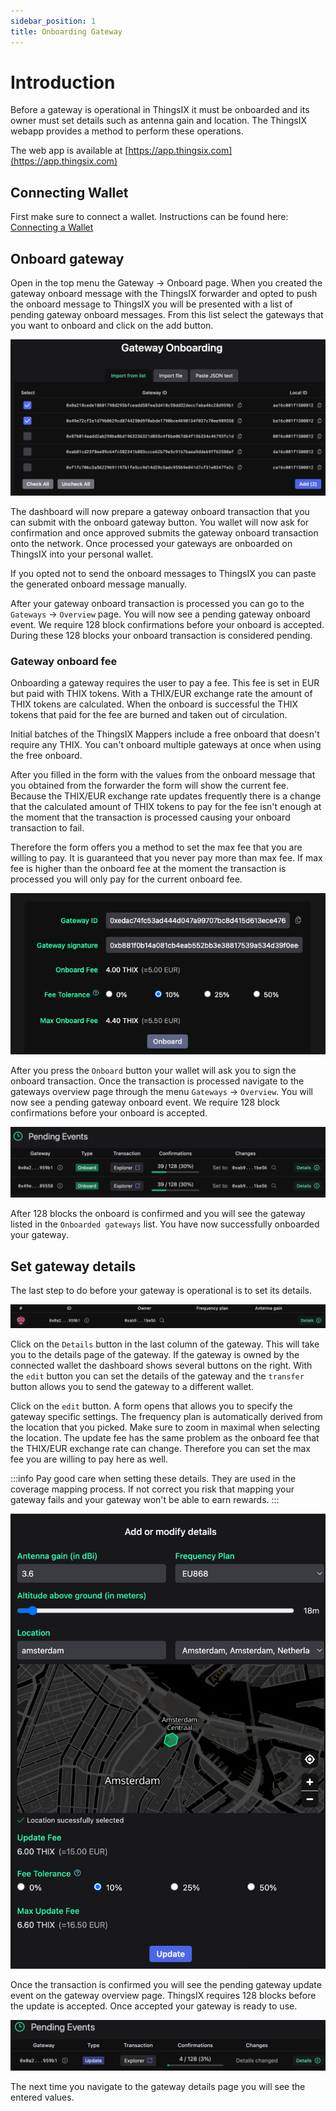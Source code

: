 ```yaml
---
sidebar_position: 1
title: Onboarding Gateway
---
```

# Introduction
Before a gateway is operational in ThingsIX it must be onboarded and its owner
must set details such as antenna gain and location. The ThingsIX webapp
provides a method to perform these operations.

The web app is available at [https://app.thingsix.com](https://app.thingsix.com)

## Connecting Wallet

First make sure to connect a wallet. Instructions can be found here: [Connecting a Wallet](./connecting-wallet.md)

## Onboard gateway
Open in the top menu the Gateway -> Onboard page. When you created the gateway
onboard message with the ThingsIX forwarder and opted to push the onboard
message to ThingsIX you will be presented with a list of pending gateway onboard
messages. From this list select the gateways that you want to onboard and click
on the add button.

![Pending gateway onboards](./onboarding-gateway/gateway_onboard_list.png)

The dashboard will now prepare a gateway onboard transaction
that you can submit with the onboard gateway button. You wallet will now ask
for confirmation and once approved submits the gateway onboard transaction onto
the network. Once processed your gateways are onboarded on ThingsIX into your
personal wallet.

If you opted not to send the onboard messages to ThingsIX you can paste the
generated onboard message manually.

After your gateway onboard transaction is processed you can go to the `Gateways`
-> `Overview` page. You will now see a pending gateway onboard event. We require
128 block confirmations before your onboard is accepted. During these 128 blocks
your onboard transaction is considered pending.

### Gateway onboard fee
Onboarding a gateway requires the user to pay a fee. This fee is set in EUR
but paid with THIX tokens. With a THIX/EUR exchange rate the amount of THIX
tokens are calculated. When the onboard is successful the THIX tokens that paid
for the fee are burned and taken out of circulation.

Initial batches of the ThingsIX Mappers include a free onboard that doesn't require any THIX. You can't onboard multiple gateways at once when using the free onboard.

After you filled in the form with the values from the onboard message that you
obtained from the forwarder the form will show the current fee. Because the
THIX/EUR exchange rate updates frequently there is a change that the calculated
amount of THIX tokens to pay for the fee isn't enough at the moment that the
transaction is processed causing your onboard transaction to fail.

Therefore the form offers you a method to set the max fee that you are willing to pay. It is guaranteed
that you never pay more than max fee. If max fee is higher than the onboard fee
at the moment the transaction is processed you will only pay for the current
onboard fee.

![Gateway onboard form](./onboarding-gateway/gateway_onboard_form_fee.png)

After you press the `Onboard` button your wallet will ask you to sign the
onboard transaction. Once the transaction is processed navigate to the gateways
overview page through the menu `Gateways` -> `Overview`. You will now see a
pending gateway onboard event. We require 128 block confirmations before your
onboard is accepted.

![Gateway onboard form](./onboarding-gateway/gateway_pending_onboard.png)

After 128 blocks the onboard is confirmed and you will see the gateway listed in
the `Onboarded gateways` list. You have now successfully onboarded your gateway.

## Set gateway details
The last step to do before your gateway is operational is to set its details.

![Gateway overview](./onboarding-gateway/gateway_overview.png)

Click on the `Details` button in the last column of the gateway. This will take
you to the details page of the gateway. If the gateway is owned by the connected
wallet the dashboard shows several buttons on the right. With the `edit` button
you can set the details of the gateway and the `transfer` button allows you to
send the gateway to a different wallet.

Click on the `edit` button. A form opens that allows you to specify the gateway
specific settings. The frequency plan is automatically derived from the location
that you picked. Make sure to zoom in maximal when selecting the location. The
update fee has the same problem as the onboard fee that the THIX/EUR exchange
rate can change. Therefore you can set the max fee you are willing to pay here
as well.

:::info
Pay good care when setting these details. They are used in the coverage mapping
process. If not correct you risk that mapping your gateway fails and your
gateway won't be able to earn rewards.
:::

![Gateway update form](./onboarding-gateway/gateway_update_form.png)

Once the transaction is confirmed you will see the pending gateway update event
on the gateway overview page. ThingsIX requires 128 blocks before the update is
accepted. Once accepted your gateway is ready to use.

![Gateway update form](./onboarding-gateway/gateway_pending_update.png)

The next time you navigate to the gateway details page you will see the entered
values.